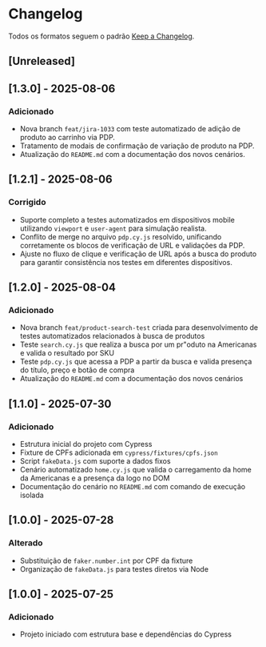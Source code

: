 # Changelog

Todos os formatos seguem o padrão [Keep a Changelog](https://keepachangelog.com/pt-BR/1.0.0/).

## [Unreleased]

## [1.3.0] - 2025-08-06
### Adicionado 
- Nova branch `feat/jira-1033` com teste automatizado de adição de produto ao carrinho via PDP.
- Tratamento de modais de confirmação de variação de produto na PDP.
- Atualização do `README.md` com a documentação dos novos cenários.


## [1.2.1] - 2025-08-06
### Corrigido
- Suporte completo a testes automatizados em dispositivos mobile utilizando `viewport` e `user-agent` para simulação realista.
- Conflito de merge no arquivo `pdp.cy.js` resolvido, unificando corretamente os blocos de verificação de URL e validações da PDP.
- Ajuste no fluxo de clique e verificação de URL após a busca do produto para garantir consistência nos testes em diferentes dispositivos.


## [1.2.0] - 2025-08-04
### Adicionado
- Nova branch `feat/product-search-test` criada para desenvolvimento de testes automatizados relacionados à busca de produtos
- Teste `search.cy.js` que realiza a busca por um pr"oduto na Americanas e valida o resultado por SKU
- Teste `pdp.cy.js` que acessa a PDP a partir da busca e valida presença do título, preço e botão de compra
- Atualização do `README.md` com a documentação dos novos cenários


## [1.1.0] - 2025-07-30
### Adicionado
- Estrutura inicial do projeto com Cypress
- Fixture de CPFs adicionada em `cypress/fixtures/cpfs.json`
- Script `fakeData.js` com suporte a dados fixos
- Cenário automatizado `home.cy.js` que valida o carregamento da home da Americanas e a presença da logo no DOM
- Documentação do cenário no `README.md` com comando de execução isolada


## [1.0.0] - 2025-07-28
### Alterado
- Substituição de `faker.number.int` por CPF da fixture
- Organização de `fakeData.js` para testes diretos via Node

## [1.0.0] - 2025-07-25
### Adicionado
- Projeto iniciado com estrutura base e dependências do Cypress
